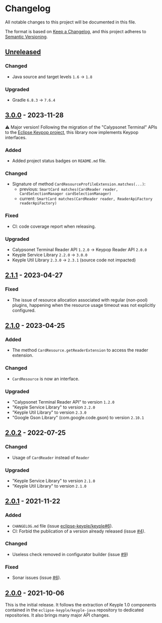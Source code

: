 # Changelog
All notable changes to this project will be documented in this file.

The format is based on [Keep a Changelog](https://keepachangelog.com/en/1.0.0/),
and this project adheres to [Semantic Versioning](https://semver.org/spec/v2.0.0.html).

## [Unreleased]
### Changed
- Java source and target levels `1.6` -> `1.8`
### Upgraded
- Gradle `6.8.3` -> `7.6.4`

## [3.0.0] - 2023-11-28
:warning: Major version! Following the migration of the "Calypsonet Terminal" APIs to the
[Eclipse Keypop project](https://keypop.org), this library now implements Keypop interfaces.
### Added
- Added project status badges on `README.md` file.
### Changed
- Signature of method `CardResourceProfileExtension.matches(...)`:
  - previous: `SmartCard matches(CardReader reader, CardSelectionManager cardSelectionManager)`
  - current: `SmartCard matches(CardReader reader, ReaderApiFactory readerApiFactory)`
### Fixed
- CI: code coverage report when releasing.
### Upgraded
- Calypsonet Terminal Reader API `1.2.0` -> Keypop Reader API `2.0.0`
- Keyple Service Library `2.2.0` -> `3.0.0`
- Keyple Util Library `2.3.0` -> `2.3.1` (source code not impacted)

## [2.1.1] - 2023-04-27
### Fixed
- The issue of resource allocation associated with regular (non-pool) plugins, happening when the resource usage 
  timeout was not explicitly configured.

## [2.1.0] - 2023-04-25
### Added
- The method `CardResource.getReaderExtension` to access the reader extension.
### Changed
- `CardResource` is now an interface.
### Upgraded
- "Calypsonet Terminal Reader API" to version `1.2.0`
- "Keyple Service Library" to version `2.2.0`
- "Keyple Util Library" to version `2.3.0`
- "Google Gson Library" (com.google.code.gson) to version `2.10.1`

## [2.0.2] - 2022-07-25
### Changed
- Usage of `CardReader` instead of `Reader`
### Upgraded
- "Keyple Service Library" to version `2.1.0`
- "Keyple Util Library" to version `2.1.0`

## [2.0.1] - 2021-11-22
### Added
- `CHANGELOG.md` file (issue [eclipse-keyple/keyple#6]).
- CI: Forbid the publication of a version already released (issue [#4]).
### Changed
- Useless check removed in configurator builder (issue [#9])
### Fixed
- Sonar issues (issue [#6]).

## [2.0.0] - 2021-10-06
This is the initial release.
It follows the extraction of Keyple 1.0 components contained in the `eclipse-keyple/keyple-java` repository to dedicated repositories.
It also brings many major API changes.

[unreleased]: https://github.com/eclipse-keyple/keyple-service-resource-java-lib/compare/3.0.0...HEAD
[3.0.0]: https://github.com/eclipse-keyple/keyple-service-resource-java-lib/compare/2.1.1...3.0.0
[2.1.1]: https://github.com/eclipse-keyple/keyple-service-resource-java-lib/compare/2.1.0...2.1.1
[2.1.0]: https://github.com/eclipse-keyple/keyple-service-resource-java-lib/compare/2.0.2...2.1.0
[2.0.2]: https://github.com/eclipse-keyple/keyple-service-resource-java-lib/compare/2.0.1...2.0.2
[2.0.1]: https://github.com/eclipse-keyple/keyple-service-resource-java-lib/compare/2.0.0...2.0.1
[2.0.0]: https://github.com/eclipse-keyple/keyple-service-resource-java-lib/releases/tag/2.0.0

[#9]: https://github.com/eclipse-keyple/keyple-service-resource-java-lib/issues/9
[#6]: https://github.com/eclipse-keyple/keyple-service-resource-java-lib/issues/6
[#4]: https://github.com/eclipse-keyple/keyple-service-resource-java-lib/issues/4

[eclipse-keyple/keyple#6]: https://github.com/eclipse-keyple/keyple/issues/6